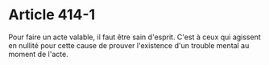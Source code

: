 # Article 414-1

Pour faire un acte valable, il faut être sain d'esprit. C'est à ceux qui agissent en nullité pour cette cause de prouver l'existence d'un trouble mental au moment de l'acte.